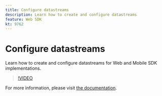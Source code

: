 ```yaml
---
title: Configure datastreams
description: Learn how to create and configure datastreams
feature: Web SDK
kt: 9762
---
```

# Configure datastreams

Learn how to create and configure datastreams for Web and Mobile SDK implementations.

>[!VIDEO](https://video.tv.adobe.com/v/340825?quality=12&learn=on)

For more information, please visit [the documentation](https://experienceleague.adobe.com/docs/experience-platform/edge/fundamentals/datastreams.html).
